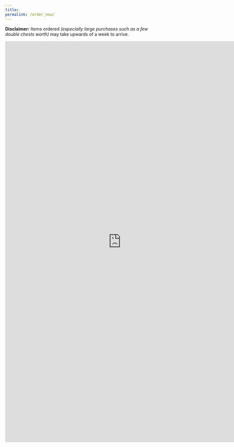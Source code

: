 ```yaml
---
title: 
permalink: /order_now/
---
```


**Disclaimer:** Items ordered *(especially large purchases such as a few double chests worth)* may take upwards of a week to arrive.

<iframe src="https://docs.google.com/forms/d/e/1FAIpQLScsYmRF2uRBlc28S7wR08dfAEWluzSTsxz_NeZG36smBtcT9A/viewform?embedded=true" width="740" height="1280" frameborder="0" marginheight="0" marginwidth="12">Loading…</iframe>